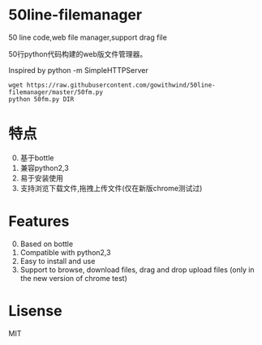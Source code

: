 # 50line-filemanager
50 line code,web file manager,support drag file

50行python代码构建的web版文件管理器。

Inspired by python -m SimpleHTTPServer
```
wget https://raw.githubusercontent.com/gowithwind/50line-filemanager/master/50fm.py
python 50fm.py DIR
```
# 特点
0. 基于bottle
1. 兼容python2,3
2. 易于安装使用
3. 支持浏览下载文件,拖拽上传文件(仅在新版chrome测试过)

# Features
0. Based on bottle
1. Compatible with python2,3
2. Easy to install and use
3. Support to browse, download files, drag and drop upload files (only in the new version of chrome test)

# Lisense
MIT
